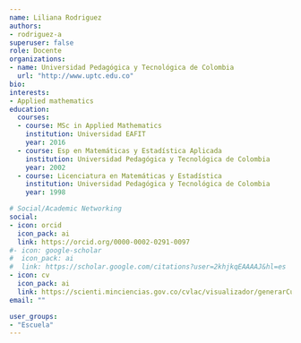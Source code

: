 ```yaml
---
name: Liliana Rodriguez 
authors:
- rodriguez-a
superuser: false
role: Docente 
organizations:
- name: Universidad Pedagógica y Tecnológica de Colombia
  url: "http://www.uptc.edu.co"
bio: 
interests:
- Applied mathematics
education:
  courses:
  - course: MSc in Applied Mathematics
    institution: Universidad EAFIT
    year: 2016
  - course: Esp en Matemáticas y Estadística Aplicada
    institution: Universidad Pedagógica y Tecnológica de Colombia
    year: 2002
  - course: Licenciatura en Matemáticas y Estadística
    institution: Universidad Pedagógica y Tecnológica de Colombia
    year: 1998

# Social/Academic Networking
social:
- icon: orcid
  icon_pack: ai
  link: https://orcid.org/0000-0002-0291-0097
#- icon: google-scholar
#  icon_pack: ai
#  link: https://scholar.google.com/citations?user=2khjkqEAAAAJ&hl=es
- icon: cv
  icon_pack: ai
  link: https://scienti.minciencias.gov.co/cvlac/visualizador/generarCurriculoCv.do?cod_rh=0000267406
email: ""

user_groups:
- "Escuela"
---
```


